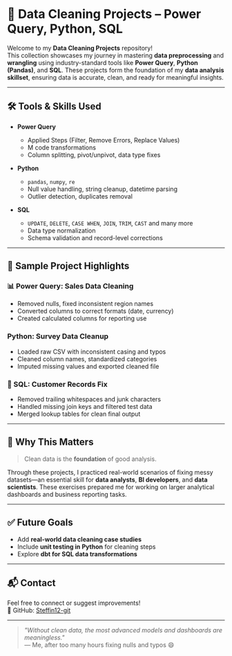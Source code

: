 # 🧹 Data Cleaning Projects – Power Query, Python, SQL

Welcome to my **Data Cleaning Projects** repository!  
This collection showcases my journey in mastering **data preprocessing** and **wrangling** using industry-standard tools like **Power Query**, **Python (Pandas)**, and **SQL**. These projects form the foundation of my **data analysis skillset**, ensuring data is accurate, clean, and ready for meaningful insights.

---

## 🛠 Tools & Skills Used

- **Power Query**
  - Applied Steps (Filter, Remove Errors, Replace Values)
  - M code transformations
  - Column splitting, pivot/unpivot, data type fixes

- **Python**
  - `pandas`, `numpy`, `re`
  - Null value handling, string cleanup, datetime parsing
  - Outlier detection, duplicates removal

- **SQL**
  - `UPDATE`, `DELETE`, `CASE WHEN`, `JOIN`, `TRIM`, `CAST` and many more
  - Data type normalization
  - Schema validation and record-level corrections

---

## 📂 Sample Project Highlights

### 📊 Power Query: Sales Data Cleaning
- Removed nulls, fixed inconsistent region names
- Converted columns to correct formats (date, currency)
- Created calculated columns for reporting use

###  Python: Survey Data Cleanup
- Loaded raw CSV with inconsistent casing and typos
- Cleaned column names, standardized categories
- Imputed missing values and exported cleaned file

### 🧾 SQL: Customer Records Fix
- Removed trailing whitespaces and junk characters
- Handled missing join keys and filtered test data
- Merged lookup tables for clean final output

---

## 🎯 Why This Matters

> Clean data is the **foundation** of good analysis.

Through these projects, I practiced real-world scenarios of fixing messy datasets—an essential skill for **data analysts**, **BI developers**, and **data scientists**. These exercises prepared me for working on larger analytical dashboards and business reporting tasks.

---

## ✅ Future Goals

- Add **real-world data cleaning case studies**
- Include **unit testing in Python** for cleaning steps
- Explore **dbt for SQL data transformations**

---

## 📬 Contact

Feel free to connect or suggest improvements!  
🔗 GitHub: [Steffin12-git](https://github.com/Steffin12-git)

---

> _"Without clean data, the most advanced models and dashboards are meaningless."_  
> — Me, after too many hours fixing nulls and typos 😄
